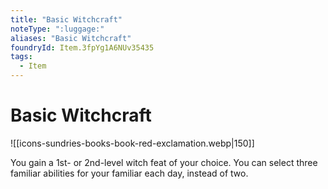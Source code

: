 ```yaml
---
title: "Basic Witchcraft"
noteType: ":luggage:"
aliases: "Basic Witchcraft"
foundryId: Item.3fpYg1A6NUv35435
tags:
  - Item
---
```


# Basic Witchcraft
![[icons-sundries-books-book-red-exclamation.webp|150]]

You gain a 1st- or 2nd-level witch feat of your choice. You can select three familiar abilities for your familiar each day, instead of two.
